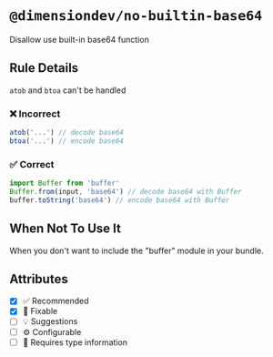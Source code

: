 <!-- begin title -->

# `@dimensiondev/no-builtin-base64`

Disallow use built-in base64 function

<!-- end title -->

## Rule Details

`atob` and `btoa` can't be handled

### :x: Incorrect

```ts
atob('...') // decode base64
btoa('...') // encode base64
```

### :white_check_mark: Correct

```ts
import Buffer from 'buffer'
Buffer.from(input, 'base64') // decode base64 with Buffer
buffer.toString('base64') // encode base64 with Buffer
```

## When Not To Use It

When you don't want to include the "buffer" module in your bundle.

## Attributes

<!-- begin attributes -->

- [x] :white_check_mark: Recommended
- [x] :wrench: Fixable
- [ ] :bulb: Suggestions
- [ ] :gear: Configurable
- [ ] :thought_balloon: Requires type information

<!-- end attributes -->

